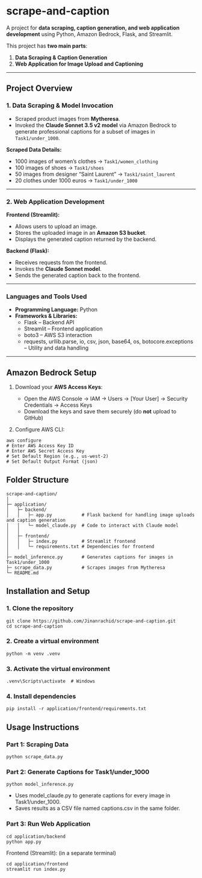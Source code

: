 # scrape-and-caption

A project for **data scraping, caption generation, and web application development** using Python, Amazon Bedrock, Flask, and Streamlit.  

This project has **two main parts**:  

1. **Data Scraping & Caption Generation**  
2. **Web Application for Image Upload and Captioning**  

---

## Project Overview

### 1. Data Scraping & Model Invocation
- Scraped product images from **Mytheresa**.  
- Invoked the **Claude Sonnet 3.5 v2 model** via Amazon Bedrock to generate professional captions for a subset of images in `Task1/under_1000`.  

**Scraped Data Details:**
- 1000 images of women’s clothes → `Task1/women_clothing`  
- 100 images of shoes → `Task1/shoes`  
- 50 images from designer “Saint Laurent” → `Task1/saint_laurent`  
- 20 clothes under 1000 euros → `Task1/under_1000`  

---

### 2. Web Application Development

**Frontend (Streamlit):**
- Allows users to upload an image.  
- Stores the uploaded image in an **Amazon S3 bucket**.  
- Displays the generated caption returned by the backend.  

**Backend (Flask):**
- Receives requests from the frontend.  
- Invokes the **Claude Sonnet model**.  
- Sends the generated caption back to the frontend.  

---

### Languages and Tools Used

- **Programming Language:** Python  
- **Frameworks & Libraries:**  
  - Flask – Backend API  
  - Streamlit – Frontend application  
  - boto3 – AWS S3 interaction  
  - requests, urllib.parse, io, csv, json, base64, os, botocore.exceptions – Utility and data handling  

---

## Amazon Bedrock Setup

1. Download your **AWS Access Keys**:  
   - Open the AWS Console → IAM → Users → [Your User] → Security Credentials → Access Keys  
   - Download the keys and save them securely (do **not** upload to GitHub)  

2. Configure AWS CLI:

```
aws configure
# Enter AWS Access Key ID
# Enter AWS Secret Access Key
# Set Default Region (e.g., us-west-2)
# Set Default Output Format (json)
```
## Folder Structure
```
scrape-and-caption/
│
├─ application/
│   ├─ backend/
│   │   ├─ app.py           # Flask backend for handling image uploads and caption generation
│   │   └─ model_claude.py  # Code to interact with Claude model
│   │
│   ├─ frontend/
│   │   ├─ index.py         # Streamlit frontend
│   │   └─ requirements.txt # Dependencies for frontend
│
├─ model_inference.py       # Generates captions for images in Task1/under_1000
├─ scrape_data.py           # Scrapes images from Mytheresa
└─ README.md

```
## Installation and Setup
### 1. Clone the repository

```
git clone https://github.com/Jinanrachid/scrape-and-caption.git
cd scrape-and-caption
```

 ### 2. Create a virtual environment

```
python -m venv .venv
```
### 3. Activate the virtual environment

```
.venv\Scripts\activate  # Windows
```
### 4. Install dependencies

```
pip install -r application/frontend/requirements.txt
```
## Usage Instructions
### Part 1: Scraping Data
```
python scrape_data.py
```
### Part 2: Generate Captions for Task1/under_1000
```
python model_inference.py
```
- Uses model_claude.py to generate captions for every image in Task1/under_1000.
- Saves results as a CSV file named captions.csv in the same folder.
### Part 3: Run Web Application
```
cd application/backend
python app.py
```
Frontend (Streamlit): (in a separate terminal)
```
cd application/frontend
streamlit run index.py
```


